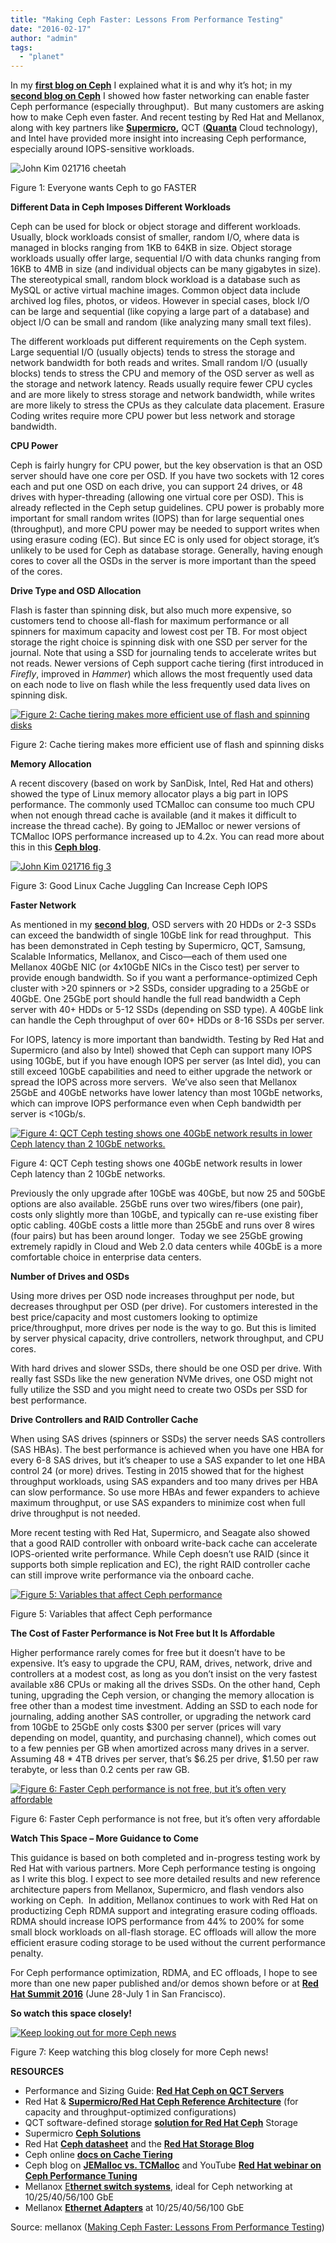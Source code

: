 ```yaml
---
title: "Making Ceph Faster: Lessons From Performance Testing"
date: "2016-02-17"
author: "admin"
tags: 
  - "planet"
---
```


In my **[first blog on Ceph](http://www.mellanox.com/blog/2015/06/ceph-is-a-hot-storage-solution-but-why)** I explained what it is and why it’s hot; in my **[second blog on Ceph](http://www.mellanox.com/blog/2015/08/a-good-network-connects-ceph-to-faster-performance/)** I showed how faster networking can enable faster Ceph performance (especially throughput).  But many customers are asking how to make Ceph even faster. And recent testing by Red Hat and Mellanox, along with key partners like **[Supermicro](http://www.supermicro.com/solutions/storage_ceph.cfm),** QCT (**[Quanta](http://www.qct.io/Solution/Software-Defined-Infrastructure/Storage-Virtualization/QCT-and-Red-Hat-Ceph-Storage-p365c225c226c230)** Cloud technology), and Intel have provided more insight into increasing Ceph performance, especially around IOPS-sensitive workloads.

![John Kim 021716 cheetah](images/John-Kim-021716-cheetah-300x204.jpg)

Figure 1: Everyone wants Ceph to go FASTER

**Different Data in Ceph Imposes Different Workloads**

Ceph can be used for block or object storage and different workloads. Usually, block workloads consist of smaller, random I/O, where data is managed in blocks ranging from 1KB to 64KB in size. Object storage workloads usually offer large, sequential I/O with data chunks ranging from 16KB to 4MB in size (and individual objects can be many gigabytes in size). The stereotypical small, random block workload is a database such as MySQL or active virtual machine images. Common object data include archived log files, photos, or videos. However in special cases, block I/O can be large and sequential (like copying a large part of a database) and object I/O can be small and random (like analyzing many small text files).

The different workloads put different requirements on the Ceph system. Large sequential I/O (usually objects) tends to stress the storage and network bandwidth for both reads and writes. Small random I/O (usually blocks) tends to stress the CPU and memory of the OSD server as well as the storage and network latency. Reads usually require fewer CPU cycles and are more likely to stress storage and network bandwidth, while writes are more likely to stress the CPUs as they calculate data placement. Erasure Coding writes require more CPU power but less network and storage bandwidth.

**CPU Power**

Ceph is fairly hungry for CPU power, but the key observation is that an OSD server should have one core per OSD. If you have two sockets with 12 cores each and put one OSD on each drive, you can support 24 drives, or 48 drives with hyper-threading (allowing one virtual core per OSD). This is already reflected in the Ceph setup guidelines. CPU power is probably more important for small random writes (IOPS) than for large sequential ones (throughput), and more CPU power may be needed to support writes when using erasure coding (EC). But since EC is only used for object storage, it’s unlikely to be used for Ceph as database storage. Generally, having enough cores to cover all the OSDs in the server is more important than the speed of the cores.

**Drive Type and OSD Allocation**

Flash is faster than spinning disk, but also much more expensive, so customers tend to choose all-flash for maximum performance or all spinners for maximum capacity and lowest cost per TB. For most object storage the right choice is spinning disk with one SSD per server for the journal. Note that using a SSD for journaling tends to accelerate writes but not reads. Newer versions of Ceph support cache tiering (first introduced in _Firefly_, improved in _Hammer_) which allows the most frequently used data on each node to live on flash while the less frequently used data lives on spinning disk.

[![Figure 2: Cache tiering makes more efficient use of flash and spinning disks](images/John-Kim-021716-fig-2.png)](http://www.mellanox.com/blog/wp-content/uploads/John-Kim-021716-fig-2.png)

Figure 2: Cache tiering makes more efficient use of flash and spinning disks

**Memory Allocation**

A recent discovery (based on work by SanDisk, Intel, Red Hat and others) showed the type of Linux memory allocator plays a big part in IOPS performance. The commonly used TCMalloc can consume too much CPU when not enough thread cache is available (and it makes it difficult to increase the thread cache). By going to JEMalloc or newer versions of TCMalloc IOPS performance increased up to 4.2x. You can read more about this in this **[Ceph blog](https://ceph.com/planet/the-ceph-and-tcmalloc-performance-story/)**.

[![John Kim 021716 fig 3](images/John-Kim-021716-fig-3.jpg)](http://www.mellanox.com/blog/wp-content/uploads/John-Kim-021716-fig-3.jpg)

Figure 3: Good Linux Cache Juggling Can Increase Ceph IOPS

**Faster Network**

As mentioned in my **[second blog](http://www.mellanox.com/blog/2015/08/a-good-network-connects-ceph-to-faster-performance/)**, OSD servers with 20 HDDs or 2-3 SSDs can exceed the bandwidth of single 10GbE link for read throughput.  This has been demonstrated in Ceph testing by Supermicro, QCT, Samsung, Scalable Informatics, Mellanox, and Cisco—each of them used one Mellanox 40GbE NIC (or 4x10GbE NICs in the Cisco test) per server to provide enough bandwidth. So if you want a performance-optimized Ceph cluster with >20 spinners or >2 SSDs, consider upgrading to a 25GbE or 40GbE. One 25GbE port should handle the full read bandwidth a Ceph server with 40+ HDDs or 5-12 SSDs (depending on SSD type). A 40GbE link can handle the Ceph throughput of over 60+ HDDs or 8-16 SSDs per server.

For IOPS, latency is more important than bandwidth. Testing by Red Hat and Supermicro (and also by Intel) showed that Ceph can support many IOPS using 10GbE, but if you have enough IOPS per server (as Intel did), you can still exceed 10GbE capabilities and need to either upgrade the network or spread the IOPS across more servers.  We’ve also seen that Mellanox 25GbE and 40GbE networks have lower latency than most 10GbE networks, which can improve IOPS performance even when Ceph bandwidth per server is <10Gb/s.

[![Figure 4: QCT Ceph testing shows one 40GbE network results in lower Ceph latency than 2 10GbE networks.](images/John-Kim-021716-fig-4.png)](http://www.mellanox.com/blog/wp-content/uploads/John-Kim-021716-fig-4.png)

Figure 4: QCT Ceph testing shows one 40GbE network results in lower Ceph latency than 2 10GbE networks.

Previously the only upgrade after 10GbE was 40GbE, but now 25 and 50GbE options are also available. 25GbE runs over two wires/fibers (one pair), costs only slightly more than 10GbE, and typically can re-use existing fiber optic cabling. 40GbE costs a little more than 25GbE and runs over 8 wires (four pairs) but has been around longer.  Today we see 25GbE growing extremely rapidly in Cloud and Web 2.0 data centers while 40GbE is a more comfortable choice in enterprise data centers.

**Number of Drives and OSDs**

Using more drives per OSD node increases throughput per node, but decreases throughput per OSD (per drive). For customers interested in the best price/capacity and most customers looking to optimize price/throughput, more drives per node is the way to go. But this is limited by server physical capacity, drive controllers, network throughput, and CPU cores.

With hard drives and slower SSDs, there should be one OSD per drive. With really fast SSDs like the new generation NVMe drives, one OSD might not fully utilize the SSD and you might need to create two OSDs per SSD for best performance.

**Drive Controllers and RAID Controller Cache**

When using SAS drives (spinners or SSDs) the server needs SAS controllers (SAS HBAs). The best performance is achieved when you have one HBA for every 6-8 SAS drives, but it’s cheaper to use a SAS expander to let one HBA control 24 (or more) drives. Testing in 2015 showed that for the highest throughput workloads, using SAS expanders and too many drives per HBA can slow performance. So use more HBAs and fewer expanders to achieve maximum throughput, or use SAS expanders to minimize cost when full drive throughput is not needed.

More recent testing with Red Hat, Supermicro, and Seagate also showed that a good RAID controller with onboard write-back cache can accelerate IOPS-oriented write performance. While Ceph doesn’t use RAID (since it supports both simple replication and EC), the right RAID controller cache can still improve write performance via the onboard cache.

[![Figure 5: Variables that affect Ceph performance](images/John-Kim-021716-fig-5-cropped.png)](http://www.mellanox.com/blog/wp-content/uploads/John-Kim-021716-fig-5-cropped.png)

Figure 5: Variables that affect Ceph performance

**The Cost of Faster Performance is Not Free but It Is Affordable**

Higher performance rarely comes for free but it doesn’t have to be expensive. It’s easy to upgrade the CPU, RAM, drives, network, drive and controllers at a modest cost, as long as you don’t insist on the very fastest available x86 CPUs or making all the drives SSDs. On the other hand, Ceph tuning, upgrading the Ceph version, or changing the memory allocation is free other than a modest time investment. Adding an SSD to each node for journaling, adding another SAS controller, or upgrading the network card from 10GbE to 25GbE only costs $300 per server (prices will vary depending on model, quantity, and purchasing channel), which comes out to a few pennies per GB when amortized across many drives in a server. Assuming 48 \* 4TB drives per server, that’s $6.25 per drive, $1.50 per raw terabyte, or less than 0.2 cents per raw GB.

[![Figure 6: Faster Ceph performance is not free, but it’s often very affordable ](images/John-Kim-021716-free_affordable-01-1024x531.jpg)](http://www.mellanox.com/blog/wp-content/uploads/John-Kim-021716-free_affordable-01.jpg)

Figure 6: Faster Ceph performance is not free, but it’s often very affordable

**Watch This Space – More Guidance to Come**

This guidance is based on both completed and in-progress testing work by Red Hat with various partners. More Ceph performance testing is ongoing as I write this blog. I expect to see more detailed results and new reference architecture papers from Mellanox, Supermicro, and flash vendors also working on Ceph.  In addition, Mellanox continues to work with Red Hat on productizing Ceph RDMA support and integrating erasure coding offloads. RDMA should increase IOPS performance from 44% to 200% for some small block workloads on all-flash storage. EC offloads will allow the more efficient erasure coding storage to be used without the current performance penalty.

For Ceph performance optimization, RDMA, and EC offloads, I hope to see more than one new paper published and/or demos shown before or at **[Red Hat Summit 2016](https://www.redhat.com/en/summit)** (June 28-July 1 in San Francisco).

**So watch this space closely!**

[![Keep looking out for more Ceph news](images/John-Kim-021716-iStock_000029594354_lady-binoculars-300x271.jpg)](http://www.mellanox.com/blog/wp-content/uploads/John-Kim-021716-iStock_000029594354_lady-binoculars.jpg)

Figure 7: Keep watching this blog closely for more Ceph news!

**RESOURCES**

- Performance and Sizing Guide: **[Red Hat Ceph on QCT Servers](http://www.redhat.com/en/resources/performance-and-sizing-guide-red-hat-ceph-storage-qct-servers)**
- Red Hat & **[Supermicro/Red Hat Ceph Reference Architecture](http://www.redhat.com/en/resources/red-hat-ceph-storage-clusters-supermicro-storage-servers)** (for capacity and throughput-optimized configurations)
- QCT software-defined storage **[solution for Red Hat Ceph](http://www.qct.io/Solution/Software-Defined-Infrastructure/Storage-Virtualization/QCT-and-Red-Hat-Ceph-Storage-p365c225c226c230)** Storage
- Supermicro **[Ceph Solutions](http://www.supermicro.com/solutions/storage_ceph.cfm)**
- Red Hat **[Ceph datasheet](http://www.redhat.com/en/resources/red-hat-ceph-storage)** and the **[Red Hat Storage Blog](http://redhatstorage.redhat.com/blog/)**
- Ceph online **[docs on Cache Tiering](http://docs.ceph.com/docs/master/rados/operations/cache-tiering/)**
- Ceph blog on **[JEMalloc vs. TCMalloc](https://ceph.com/planet/the-ceph-and-tcmalloc-performance-story/)** and YouTube **[Red Hat webinar on Ceph Performance Tuning](https://www.youtube.com/watch?v=oxixZPSTzDQ&feature=youtu.be)**
- Mellanox [E**thernet switch systems**](http://www.mellanox.com/page/ethernet_switch_overview), ideal for Ceph networking at 10/25/40/56/100 GbE
- Mellanox **[Ethernet Adapters](http://www.mellanox.com/page/ethernet_cards_overview)** at 10/25/40/56/100 GbE

[](http://www.addtoany.com/add_to/facebook?linkurl=http%3A%2F%2Fwww.mellanox.com%2Fblog%2F2016%2F02%2Fmaking-ceph-faster-lessons-from-performance-testing%2F&linkname=Making%20Ceph%20Faster%3A%20Lessons%20From%20Performance%20Testing "Facebook")[](http://www.addtoany.com/add_to/twitter?linkurl=http%3A%2F%2Fwww.mellanox.com%2Fblog%2F2016%2F02%2Fmaking-ceph-faster-lessons-from-performance-testing%2F&linkname=Making%20Ceph%20Faster%3A%20Lessons%20From%20Performance%20Testing "Twitter")[](http://www.addtoany.com/add_to/linkedin?linkurl=http%3A%2F%2Fwww.mellanox.com%2Fblog%2F2016%2F02%2Fmaking-ceph-faster-lessons-from-performance-testing%2F&linkname=Making%20Ceph%20Faster%3A%20Lessons%20From%20Performance%20Testing "LinkedIn")[](https://www.addtoany.com/share#url=http%3A%2F%2Fwww.mellanox.com%2Fblog%2F2016%2F02%2Fmaking-ceph-faster-lessons-from-performance-testing%2F&title=Making%20Ceph%20Faster%3A%20Lessons%20From%20Performance%20Testing)

Source: mellanox ([Making Ceph Faster: Lessons From Performance Testing](http://www.mellanox.com/blog/2016/02/making-ceph-faster-lessons-from-performance-testing/))

